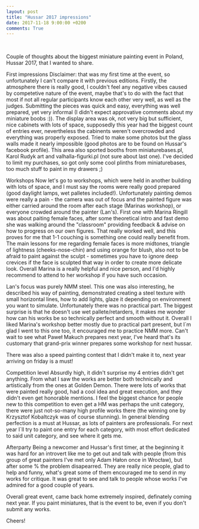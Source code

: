 ```yaml
---
layout: post
title: "Hussar 2017 impressions"
date: 2017-11-18 9:00:00 +0200
comments: True
---
```


&nbsp;&nbsp;&nbsp;&nbsp;&nbsp;&nbsp;&nbsp;&nbsp;

Couple of thoughts about the biggest miniature painting event in Poland, Hussar 2017, that I wanted to share.

First impressions
Disclaimer: that was my first time at the event, so unfortunately I can't compare it with previous editions. Firstly, the atmosphere there is really good, I couldn't feel any negative vibes caused by competetive nature of the event, maybe that's to do with the fact that most if not all regular participants know each other very well, as well as the judges. Submitting the pieces was quick and easy, everything was well prepared, yet very informal (I didn't expect approvative comments about my miniature boobs :)). The display area was ok, not very big but sufficient, nice cabinets with lots of space, supposedly this year had the biggest count of entries ever, nevertheless the cabinents weren't overcrowded and everything was properly exposed. Tried to make some photos but the glass walls made it nearly impossible (good photos are to be found on Hussar's facebook profile). This area also sported booths from miniaturebases.pl, Karol Rudyk art and valhalla-figurki.pl (not sure about last one). I've decided to limit my purchases, so got only some cool plinths from miniaturebases, too much stuff to paint in my drawers ;)

Workshops
Now let's go to workshops, which were held in another building with lots of space, and I must say the rooms were really good prepared (good daylight lamps, wet palletes included!). Unfortunately painting demos were really a pain - the camera was out of focus and the painted figure was either carried around the room after each stage (Marinas workshop), or everyone crowded around the painter (Lan's). First one with Marina Ringill was about paiting female faces, after some theoretical intro and fast demo she was walking around the "classroom" providing feedback & advise on how to progress on our own figures. That really worked well, and this proves for me that 1-1 couching is something one could really benefit from. The main lessons for me regarding female faces is more midtones, triangle of lightness (cheeks-nose-chin) and using orange for blush, also not to be afraid to paint against the sculpt - sometimes you have to ignore deep crevices if the face is sculpted that way in order to create more delicate look. Overall Marina is a really helpful and nice person, and I'd highly recommend to attend to her workshop if you have such occasion.

Lan's focus was purely NMM steel. This one was also interesting, he described his way of painting, demonstrated creating a steel texture with small horizontal lines, how to add lights, glaze it depending on environment you want to simulate. Unfortunately there was no practical part. The biggest surprise is that he doesn't use wet pallete/retarders, it makes me wonder how can his works be so technically perfect and smooth without it. Overall I liked Marina's workshop better mostly due to practical part present, but I`m glad I went to this one too, it encouraged me to practice NMM more. Can't wait to see what Paweł Makuch prepares next year, I've heard that's its customary that grand-prix winner prepares some workshop for next hussar.

There was also a speed painting contest that I didn't make it to, next year arriving on friday is a must! 

Competition level
Absurdly high, it didn't surprise my 4 entries didn't get anything. From what I saw the works are better both technically and artistically from the ones at Golden Demon. There were lots of works that were painted really good, had a cool idea and great execution, and they didn't even get honorable mentions. I feel the biggest chance for people new to this competition to even get a HM was perhaps the unit category, there were just not-so-many high profile works there (the winning one by Krzysztof Kobaltczyk was of course stunning). In general blending perfection is a must at Hussar, as lots of painters are professionals. For next year I`ll try to paint one entry for each category, with most effort dedicated to said unit category, and see where it gets me. 

Afterparty
Being a newcomer and Hussar's first timer, at the beginning it was hard for an introvert like me to get out and talk with people (from this group of great painters I've met only Adam Hałon once in Wrocław), but after some % the problem disapearred. They are really nice people, glad to help and funny, what's great some of them encouraged me to send in my works for critique. It was great to see and talk to people whose works I've admired for a good couple of years. 

Overall great event, came back home extremely inspired, definately coming next year. If you paint miniatures, that is the event to be, even if you don't submit any works.

Cheers!